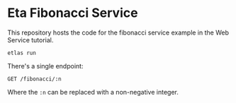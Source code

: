 # Eta Fibonacci Service

This repository hosts the code for the fibonacci service example in the Web Service tutorial.

```
etlas run
```

There's a single endpoint:

```
GET /fibonacci/:n
```

Where the `:n` can be replaced with a non-negative integer.
